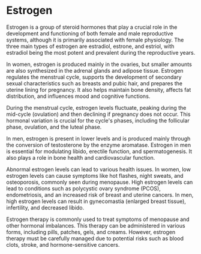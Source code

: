 <!--
source: GPT-4o
aka: oestrogen
sibs: estrogen, progesterone, testosterone
tags: hormones
-->

# Estrogen

Estrogen is a group of steroid hormones that play a crucial role in the development and functioning of both female and male reproductive systems, although it is primarily associated with female physiology. The three main types of estrogen are estradiol, estrone, and estriol, with estradiol being the most potent and prevalent during the reproductive years.

In women, estrogen is produced mainly in the ovaries, but smaller amounts are also synthesized in the adrenal glands and adipose tissue. Estrogen regulates the menstrual cycle, supports the development of secondary sexual characteristics such as breasts and pubic hair, and prepares the uterine lining for pregnancy. It also helps maintain bone density, affects fat distribution, and influences mood and cognitive functions.

During the menstrual cycle, estrogen levels fluctuate, peaking during the mid-cycle (ovulation) and then declining if pregnancy does not occur. This hormonal variation is crucial for the cycle's phases, including the follicular phase, ovulation, and the luteal phase.

In men, estrogen is present in lower levels and is produced mainly through the conversion of testosterone by the enzyme aromatase. Estrogen in men is essential for modulating libido, erectile function, and spermatogenesis. It also plays a role in bone health and cardiovascular function.

Abnormal estrogen levels can lead to various health issues. In women, low estrogen levels can cause symptoms like hot flashes, night sweats, and osteoporosis, commonly seen during menopause. High estrogen levels can lead to conditions such as polycystic ovary syndrome (PCOS), endometriosis, and an increased risk of breast and uterine cancers. In men, high estrogen levels can result in gynecomastia (enlarged breast tissue), infertility, and decreased libido.

Estrogen therapy is commonly used to treat symptoms of menopause and other hormonal imbalances. This therapy can be administered in various forms, including pills, patches, gels, and creams. However, estrogen therapy must be carefully managed due to potential risks such as blood clots, stroke, and hormone-sensitive cancers.
